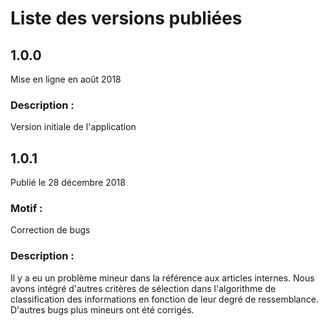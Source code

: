 # Liste des versions publiées

## 1.0.0
Mise en ligne en août 2018

### Description : 
Version initiale de l'application

## 1.0.1
Publié le 28 décembre 2018

### Motif : 
Correction de bugs

### Description :
Il y a eu un problème mineur dans la référence aux articles internes. Nous avons intégré d'autres critères de sélection dans l'algorithme de classification des informations en fonction de leur degré de ressemblance.
D'autres bugs plus mineurs ont été corrigés.